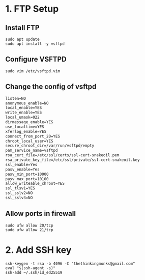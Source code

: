 # 1. FTP Setup

## Install FTP
```shell
sudo apt update
sudo apt install -y vsftpd
```

## Configure VSFTPD
```shell
sudo vim /etc/vsftpd.vim
```

## Change the config of vsftpd
```txt
listen=NO
anonymous_enable=NO
local_enable=YES
write_enable=YES
local_umask=022
dirmessage_enable=YES
use_localtime=YES
xferlog_enable=YES
connect_from_port_20=YES
chroot_local_user=YES
secure_chroot_dir=/var/run/vsftpd/empty
pam_service_name=vsftpd
rsa_cert_file=/etc/ssl/certs/ssl-cert-snakeoil.pem
rsa_private_key_file=/etc/ssl/private/ssl-cert-snakeoil.key
ssl_enable=Yes
pasv_enable=Yes
pasv_min_port=10000
pasv_max_port=10100
allow_writeable_chroot=YES
ssl_tlsv1=YES
ssl_sslv2=NO
ssl_sslv3=NO
```

## Allow ports in firewall
```shell
sudo ufw allow 20/tcp
sudo ufw allow 21/tcp
```
# 2. Add SSH key
```shell
ssh-keygen -t rsa -b 4096 -C "thethinkingmonks@gmail.com"
eval "$(ssh-agent -s)"
ssh-add ~/.ssh/id_ed25519
```
